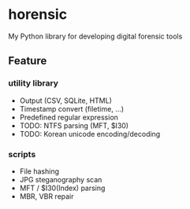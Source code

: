 # horensic
My Python library for developing digital forensic tools

## Feature

### utility library
* Output (CSV, SQLite, HTML)
* Timestamp convert (filetime, ...)
* Predefined regular expression
* TODO: NTFS parsing (MFT, $I30)
* TODO: Korean unicode encoding/decoding

### scripts
* File hashing
* JPG steganography scan
* MFT / $I30(Index) parsing
* MBR, VBR repair

